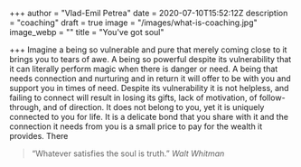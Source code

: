 +++
author = "Vlad-Emil Petrea"
date = 2020-07-10T15:52:12Z
description = "coaching"
draft = true
image = "/images/what-is-coaching.jpg"
image_webp = ""
title = "You've got soul"

+++
Imagine a being so vulnerable and pure that merely coming close to it brings you to tears of awe. A being so powerful despite its vulnerability that it can literally perform magic when there is danger or need. A being that needs connection and nurturing and in return it will offer to be with you and support you in times of need. Despite its vulnerability it is not helpless, and failing to connect will result in losing its gifts, lack of motivation, of follow-through, and of direction. It does not belong to you, yet it is uniquely connected to you for life. It is a delicate bond that you share with it and the connection it needs from you is a small price to pay for the wealth it provides. There 

> “Whatever satisfies the soul is truth.” _Walt Whitman_